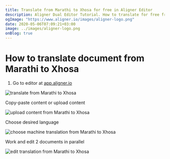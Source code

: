 ```yaml
---
title: Translate from Marathi to Xhosa for free in Aligner Editor
description: Aligner Dual Editor Tutorial. How to translate for free from Marathi to Xhosa. Aligner is multilingual document management platform. 
ogImage: "https://www.aligner.io/images/aligner-logo.png"
date: 2020-05-06T07:09:21+03:00
image: ../images/aligner-logo.png
onBlog: true
---
```


# How to translate document from Marathi to Xhosa

1. Go to editor at [app.aligner.io](https://app.aligner.io "Aligner App web page")

![translate from Marathi to Xhosa](../aligner-blank-editor.png "translate from Marathi to Xhosa")

Copy-paste content or upload content

![upload content from Marathi to Xhosa](../aligner-uploaded-document.png "upload content from Marathi to Xhosa")

Choose desired language

![choose machine translation from Marathi to Xhosa](../aligner-language-dropdown.png "choose machine translation from Marathi to Xhosa")

Work and edit 2 documents in parallel

![edit translation from Marathi to Xhosa](../aligner-double-sitded-editor.png "edit translation from Marathi to Xhosa")

